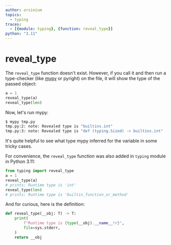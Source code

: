 ```yaml
---
author: orsinium
topics:
  - typing
traces:
  - [{module: typing}, {function: reveal_type}]
python: "3.11"
---
```


# reveal_type

The `reveal_type` function doesn't exist. However, if you call it and then run a type-checker (like [mypy](https://mypy.readthedocs.io/) or pyright) on the file, it will show the type of the passed object:

```python
a = 1
reveal_type(a)
reveal_type(len)
```

Now, let's run mypy:

```bash
$ mypy tmp.py
tmp.py:2: note: Revealed type is "builtins.int"
tmp.py:3: note: Revealed type is "def (typing.Sized) -> builtins.int"
```

It's quite helpful to see what type mypy inferred for the variable in some tricky cases.

For convenience, the `reveal_type` function was also added in `typing` module in Python 3.11:

```python
from typing import reveal_type
a = 1
reveal_type(a)
# prints: Runtime type is 'int'
reveal_type(len)
# prints: Runtime type is 'builtin_function_or_method'
```

And for curious, here is the definition:

```python
def reveal_type(__obj: T) -> T:
    print(
        f"Runtime type is {type(__obj).__name__!r}",
        file=sys.stderr,
    )
    return __obj
```
